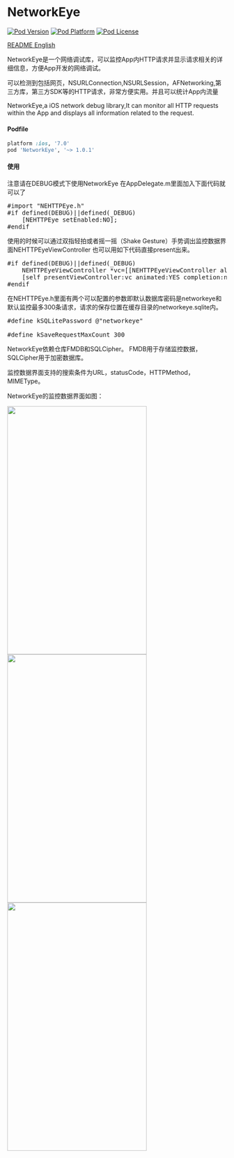 # NetworkEye
[![Pod Version](http://img.shields.io/cocoapods/v/NetworkEye.svg?style=flat)](http://cocoadocs.org/docsets/NetworkEye/)
[![Pod Platform](http://img.shields.io/cocoapods/p/NetworkEye.svg?style=flat)](http://cocoadocs.org/docsets/NetworkEye/)
[![Pod License](http://img.shields.io/cocoapods/l/NetworkEye.svg?style=flat)](https://opensource.org/licenses/MIT)

[README English](https://github.com/coderyi/NetworkEye/blob/master/README.md)

NetworkEye是一个网络调试库，可以监控App内HTTP请求并显示请求相关的详细信息，方便App开发的网络调试。

可以检测到包括网页，NSURLConnection,NSURLSession，AFNetworking,第三方库，第三方SDK等的HTTP请求，非常方便实用。并且可以统计App内流量

NetworkEye,a iOS network debug library,It can monitor all HTTP requests within the App and displays all information related to the request.

#### Podfile

```ruby
platform :ios, '7.0'
pod 'NetworkEye', '~> 1.0.1'
```


#### 使用

注意请在DEBUG模式下使用NetworkEye
在AppDelegate.m里面加入下面代码就可以了
<pre>
#import "NEHTTPEye.h"
#if defined(DEBUG)||defined(_DEBUG)
    [NEHTTPEye setEnabled:NO];
#endif
</pre>

使用的时候可以通过双指轻拍或者摇一摇（Shake Gesture）手势调出监控数据界面NEHTTPEyeViewController
也可以用如下代码直接present出来。
<pre>
#if defined(DEBUG)||defined(_DEBUG)
    NEHTTPEyeViewController *vc=[[NEHTTPEyeViewController alloc] init];
    [self presentViewController:vc animated:YES completion:nil];
#endif
</pre>

在NEHTTPEye.h里面有两个可以配置的参数即默认数据库密码是networkeye和默认监控最多300条请求，请求的保存位置在缓存目录的networkeye.sqlite内。
<pre>
#define kSQLitePassword @"networkeye"

#define kSaveRequestMaxCount 300
</pre>

NetworkEye依赖仓库FMDB和SQLCipher。
FMDB用于存储监控数据，SQLCipher用于加密数据库。

监控数据界面支持的搜索条件为URL，statusCode，HTTPMethod，MIMEType。

NetworkEye的监控数据界面如图：

<img  src="https://raw.githubusercontent.com/coderyi/NetworkEye/master/NetworkEye/Resources/networkeye1_2.png" width="320" height="570">

<img  src="https://raw.githubusercontent.com/coderyi/NetworkEye/master/NetworkEye/Resources/networkeye2.png" width="320" height="570">

<img  src="https://raw.githubusercontent.com/coderyi/NetworkEye/master/NetworkEye/Resources/networkeye3.png" width="320" height="570">
